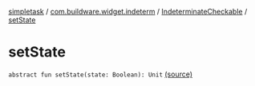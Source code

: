 [simpletask](../../index.md) / [com.buildware.widget.indeterm](../index.md) / [IndeterminateCheckable](index.md) / [setState](.)

# setState

`abstract fun setState(state: Boolean): Unit` [(source)](https://github.com/mpcjanssen/simpletask-android/blob/master/src/main/java/com/buildware/widget/indeterm/IndeterminateCheckable.java#L14)